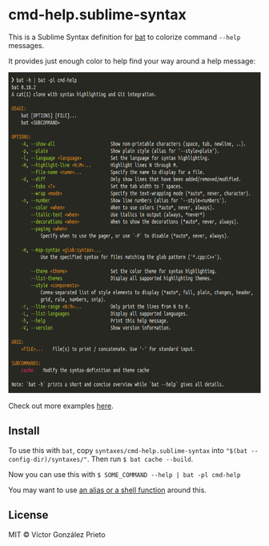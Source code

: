 # cmd-help.sublime-syntax

This is a Sublime Syntax definition for [bat](https://github.com/sharkdp/bat) to colorize command `--help` messages.

It provides just enough color to help find your way around a help message:

<img src="./docs/assets/cmd-help-example.png" height="640" alt="Example usage of the cmd-help syntax on 'bat -h'">

Check out more examples [here](https://github.com/victor-gp/cmd-help-sublime-syntax/tree/demo/docs/examples).

## Install

To use this with `bat`, copy `syntaxes/cmd-help.sublime-syntax` into `"$(bat --config-dir)/syntaxes/"`. Then run `$ bat cache --build`.

Now you can use this with `$ SOME_COMMAND --help | bat -pl cmd-help`

You may want to use [an alias or a shell function](docs/bathelp.sh) around this.

## License

MIT © Víctor González Prieto
